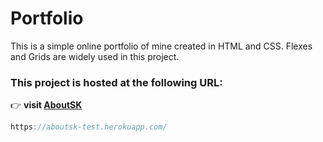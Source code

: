 # Portfolio

This is a simple online portfolio of mine created in HTML and CSS.
Flexes and Grids are widely used in this project.

### This project is hosted at the following URL:

:point_right: **visit [AboutSK](https://aboutsk-test.herokuapp.com/)**

```js
https://aboutsk-test.herokuapp.com/
```
